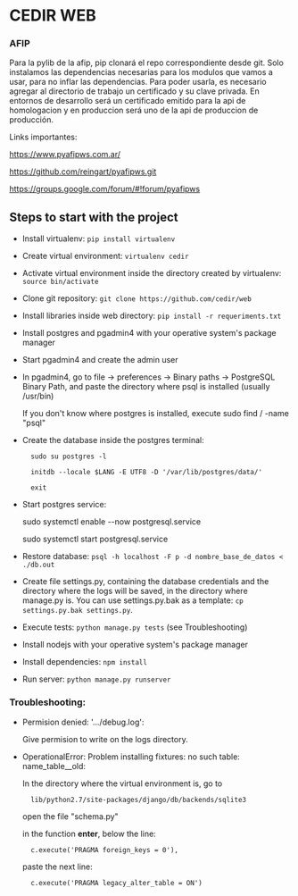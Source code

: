 # CEDIR WEB

### AFIP

Para la pylib de la afip, pip clonará el repo correspondiente desde git. Solo instalamos las dependencias necesarias para los modulos que vamos a usar, para no inflar las dependencias.
Para poder usarla, es necesario agregar al directorio de trabajo un certificado y su clave privada. En entornos de desarrollo será un certificado emitido para la api de homologacion y en produccion será uno de la api de produccion de producción.

Links importantes:

https://www.pyafipws.com.ar/

https://github.com/reingart/pyafipws.git

https://groups.google.com/forum/#!forum/pyafipws

## Steps to start with the project

- Install virtualenv: `pip install virtualenv`
- Create virtual environment: `virtualenv cedir`
- Activate virtual environment inside the directory created by virtualenv: `source bin/activate`
- Clone git repository: `git clone https://github.com/cedir/web`
- Install libraries inside web directory: `pip install -r requeriments.txt`
- Install postgres and pgadmin4 with your operative system's package manager
- Start pgadmin4 and create the admin user
- In pgadmin4, go to file -> preferences -> Binary paths -> PostgreSQL Binary Path, and paste the directory where psql is installed (usually /usr/bin)

   If you don't know where postgres is installed, execute sudo find / -name "psql"

 - Create the database inside the postgres terminal:

         sudo su postgres -l

         initdb --locale $LANG -E UTF8 -D '/var/lib/postgres/data/'

         exit

 - Start postgres service:

     sudo systemctl enable --now postgresql.service

     sudo systemctl start postgresql.service

 - Restore database: `psql -h localhost -F p -d nombre_base_de_datos < ./db.out`
 - Create file settings.py, containing the database credentials and the directory where the logs will be saved, in the directory where manage.py is. You can use settings.py.bak as a template: `cp settings.py.bak settings.py`.
 - Execute tests: `python manage.py tests` (see Troubleshooting)
 - Install nodejs with your operative system's package manager
 - Install dependencies: `npm install`
 - Run server: `python manage.py runserver`

### Troubleshooting:

 - Permision denied: '.../debug.log':

      Give permision to write on the logs directory.

 - OperationalError: Problem installing fixtures: no such table: name_table__old:

      In the directory where the virtual environment is, go to 

         lib/python2.7/site-packages/django/db/backends/sqlite3

      open the file "schema.py"

      in the function __enter__, below the line:

         c.execute('PRAGMA foreign_keys = 0'),

      paste the next line:

         c.execute('PRAGMA legacy_alter_table = ON')

